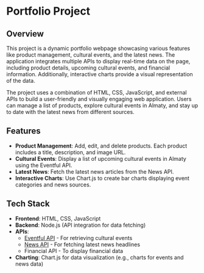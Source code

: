 # Portfolio Project 

## Overview
This project is a dynamic portfolio webpage showcasing various features like product management, cultural events, and the latest news. The application integrates multiple APIs to display real-time data on the page, including product details, upcoming cultural events, and financial information. Additionally, interactive charts provide a visual representation of the data.

The project uses a combination of HTML, CSS, JavaScript, and external APIs to build a user-friendly and visually engaging web application. Users can manage a list of products, explore cultural events in Almaty, and stay up to date with the latest news from different sources.

## Features
- **Product Management**: Add, edit, and delete products. Each product includes a title, description, and image URL.
- **Cultural Events**: Display a list of upcoming cultural events in Almaty using the Eventful API.
- **Latest News**: Fetch the latest news articles from the News API.
- **Interactive Charts**: Use Chart.js to create bar charts displaying event categories and news sources.

## Tech Stack
- **Frontend**: HTML, CSS, JavaScript
- **Backend**: Node.js (API integration for data fetching)
- **APIs**: 
  - [Eventful API](https://eventful.com/) - For retrieving cultural events
  - [News API](https://newsapi.org/) - For fetching latest news headlines
  - Financial API - To display financial data
- **Charting**: Chart.js for data visualization (e.g., charts for events and news data)


